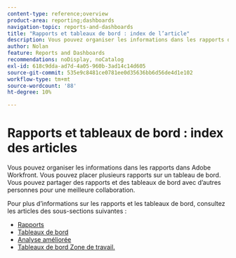 ```yaml
---
content-type: reference;overview
product-area: reporting;dashboards
navigation-topic: reports-and-dashboards
title: "Rapports et tableaux de bord : index de l’article"
description: Vous pouvez organiser les informations dans les rapports dans Adobe Workfront. Vous pouvez placer plusieurs rapports sur un tableau de bord. Vous pouvez partager des rapports et des tableaux de bord avec d’autres personnes pour une meilleure collaboration.
author: Nolan
feature: Reports and Dashboards
recommendations: noDisplay, noCatalog
exl-id: 618c9dda-ad7d-4a05-960b-3ad14c14d605
source-git-commit: 535e9c8481ce0781ee0d35636bb6d56de4d1e102
workflow-type: tm+mt
source-wordcount: '88'
ht-degree: 10%

---
```



# Rapports et tableaux de bord : index des articles

<!--Audited: 01/2024-->

Vous pouvez organiser les informations dans les rapports dans Adobe Workfront. Vous pouvez placer plusieurs rapports sur un tableau de bord. Vous pouvez partager des rapports et des tableaux de bord avec d’autres personnes pour une meilleure collaboration.

Pour plus d’informations sur les rapports et les tableaux de bord, consultez les articles des sous-sections suivantes :

* [Rapports](../reports-and-dashboards/reports/reports-overview.md)
* [Tableaux de bord](../reports-and-dashboards/dashboards/dashboards-overview.md)
* [Analyse améliorée](../enhanced-analytics/enhanced-analytics.md)
* [Tableaux de bord Zone de travail.](../reports-and-dashboards/canvas-dashboards/canvas-dashboards-overview.md)
